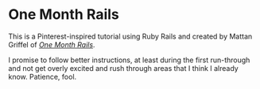 # One Month Rails

This is a Pinterest-inspired tutorial using Ruby Rails and created by Mattan Griffel of [*One Month Rails*](http://onemonthrails.com).

I promise to follow better instructions, at least during the first run-through and not get overly excited and rush through areas that I think I already know. Patience, fool.


